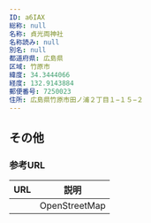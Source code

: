 ```yaml
---
ID: a6IAX
総称: null
名称: 貞光両神社
名称読み: null
別名: null
都道府県: 広島県
区域: 竹原市
緯度: 34.3444066
経度: 132.9143884
郵便番号: 7250023
住所: 広島県竹原市田ノ浦２丁目１−１５−２
---
```


## その他

### 参考URL

| URL | 説明          |
| --- | ------------- |
|     | OpenStreetMap |
